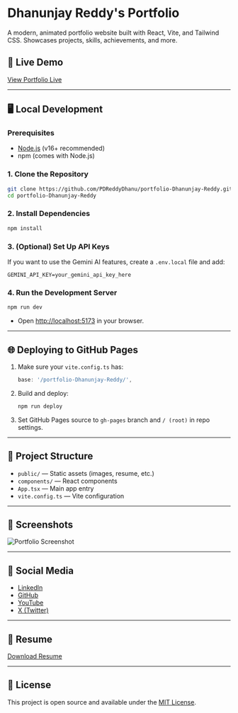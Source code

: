 # Dhanunjay Reddy's Portfolio

A modern, animated portfolio website built with React, Vite, and Tailwind CSS. Showcases projects, skills, achievements, and more.

## 🚀 Live Demo
[View Portfolio Live](https://pdreddydhanu.github.io/portfolio-Dhanunjay-Reddy/)

---

## 🖥️ Local Development

### Prerequisites
- [Node.js](https://nodejs.org/) (v16+ recommended)
- npm (comes with Node.js)

### 1. Clone the Repository
```bash
git clone https://github.com/PDReddyDhanu/portfolio-Dhanunjay-Reddy.git
cd portfolio-Dhanunjay-Reddy
```

### 2. Install Dependencies
```bash
npm install
```

### 3. (Optional) Set Up API Keys
If you want to use the Gemini AI features, create a `.env.local` file and add:
```
GEMINI_API_KEY=your_gemini_api_key_here
```

### 4. Run the Development Server
```bash
npm run dev
```
- Open [http://localhost:5173](http://localhost:5173) in your browser.

---

## 🌐 Deploying to GitHub Pages

1. Make sure your `vite.config.ts` has:
   ```js
   base: '/portfolio-Dhanunjay-Reddy/',
   ```
2. Build and deploy:
   ```bash
   npm run deploy
   ```
3. Set GitHub Pages source to `gh-pages` branch and `/ (root)` in repo settings.

---

## 📂 Project Structure
- `public/` — Static assets (images, resume, etc.)
- `components/` — React components
- `App.tsx` — Main app entry
- `vite.config.ts` — Vite configuration

---

## 📸 Screenshots
![Portfolio Screenshot](public/my_portfolio.jpeg)

---

## 🔗 Social Media
- [LinkedIn](https://www.linkedin.com/in/dhanunjay-reddy-palakolanu-pdr)
- [GitHub](https://github.com/PDReddyDhanu)
- [YouTube](https://youtube.com/@pdreddy?si=klmkcECfuBRXST-i)
- [X (Twitter)](https://x.com/PDReddyDhanu)

---

## 📄 Resume
[Download Resume](public/Palakolanu-Dhanunjay-Reddy_Resume.pdf)

---

## 📝 License
This project is open source and available under the [MIT License](LICENSE).
